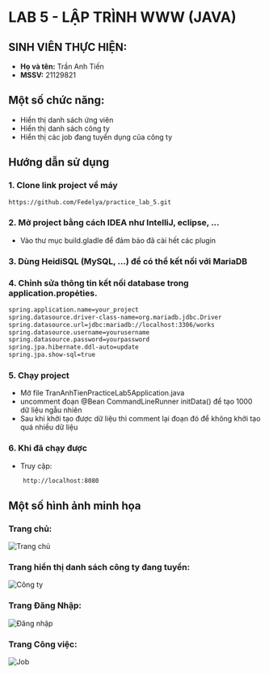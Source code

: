 # LAB 5 - LẬP TRÌNH WWW (JAVA)

## SINH VIÊN THỰC HIỆN:
- **Họ và tên:** Trần Anh Tiến
- **MSSV:** 21129821

## Một số chức năng:
- Hiển thị danh sách ứng viên
- Hiển thị danh sách công ty
- Hiển thị các job đang tuyển dụng của công ty
  
## Hướng dẫn sử dụng

### 1. Clone link project về máy
```bash
https://github.com/Fedelya/practice_lab_5.git
```

### 2. Mở project bằng cách IDEA như IntelliJ, eclipse, ...
- Vào thư mục build.gladle để đảm bảo đã cài hết các plugin

### 3. Dùng HeidiSQL (MySQL, ...) để có thể kết nối với MariaDB

### 4. Chỉnh sửa thông tin kết nối database trong application.propẻties.
```bash
spring.application.name=your_project
spring.datasource.driver-class-name=org.mariadb.jdbc.Driver
spring.datasource.url=jdbc:mariadb://localhost:3306/works
spring.datasource.username=yourusername
spring.datasource.password=yourpassword
spring.jpa.hibernate.ddl-auto=update
spring.jpa.show-sql=true
```
### 5. Chạy project
- Mở file TranAnhTienPracticeLab5Application.java
- uncomment đoạn @Bean CommandLineRunner initData() để tạo 1000 dữ liệu ngẫu nhiên
- Sau khi khởi tạo được dữ liệu thì comment lại đoạn đó để không khởi tạo quá nhiều dữ liệu

### 6. Khi đã chạy được
- Truy cập: 
```bash
    http://localhost:8080
```

## Một số hình ảnh minh họa

### Trang chủ: 
![Trang chủ](https://i.imgur.com/Fc9D9gc.png)

### Trang hiển thị danh sách công ty đang tuyển: 
![Công ty](https://i.imgur.com/i9tGMBN.png)

### Trang Đăng Nhập:
![Đăng nhập](https://i.imgur.com/hdJRteD.png)

### Trang Công việc:
![Job](https://i.imgur.com/IAZAPkr.png)

